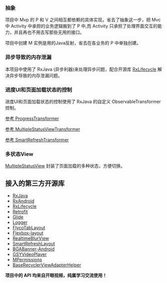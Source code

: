 
### 抽象

项目中 Mvp 的 P 和 V 之间相互都依赖的具体实现，省去了抽象这一步，把 Mvc 中 Activity 中承担的业务逻辑搬到了 P 中,而 Activity 只承担了处理界面交互的能力，并且再也不用去写那些无用的接口。

项目中创建 M 实例是用的Java反射，省去在各业务的 P 中单独创建。

### 异步导致的内存泄漏
本项目中使用了 RxJava (异步利器)来处理异步问题，配合开源库 [RxLifecycle](https://github.com/trello/RxLifecycle) 解决异步导致的内存泄漏问题。

### 进度UI和页面加载状态的控制

进度UI和页面加载状态的控制使用了 RxJava 的自定义 ObservableTransformer 控制。

[参考 ProgressTransformer](./app/src/main/java/com/walkud/app/rx/transformer/ProgressTransformer.kt)

[参考 MultipleStatusViewTransformer](./app/src/main/java/com/walkud/app/rx/transformer/MultipleStatusViewTransformer.kt)

[参考 SmartRefreshTransformer](./app/src/main/java/com/walkud/app/rx/transformer/SmartRefreshTransformer.kt)

### 多状态View

[MultipleStatusView](./multiple-status-view/src/main/java/com/lws/multiplestatusview/MultipleStatusView.java) 封装了页面加载的多种状态，方便切换。

## 接入的第三方开源库

 - [RxJava](https://github.com/ReactiveX/RxJava)
 - [RxAndroid](https://github.com/ReactiveX/RxAndroid)
 - [RxLifecycle](https://github.com/trello/RxLifecycle)
 - [Retrofit](https://github.com/square/retrofit)
 - [Glide](https://github.com/bumptech/glide)
 - [Logger](https://github.com/orhanobut/logger)
 - [FlycoTabLayout](https://github.com/H07000223/FlycoTabLayout)
 - [Flexbox-layout](https://github.com/google/flexbox-layout)
 - [RealtimeBlurView](https://github.com/mmin18/RealtimeBlurView)
 - [SmartRefreshLayout](https://github.com/scwang90/SmartRefreshLayout)
 - [BGABanner-Android](https://github.com/bingoogolapple/BGABanner-Android)
 - [GSYVideoPlayer](https://github.com/CarGuo/GSYVideoPlayer)
 - [MPermissions](https://github.com/hongyangAndroid/MPermissions)
 - [BaseRecyclerViewAdapterHelper](https://github.com/CymChad/BaseRecyclerViewAdapterHelper)

**项目中的 API 均来自开眼视频，纯属学习交流使用！**